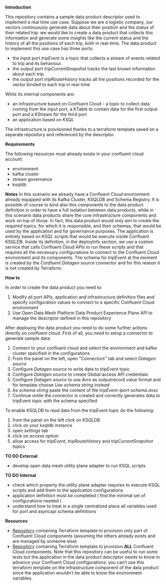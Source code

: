 **Introduction**

This repository contains a sample data product descriptor used to implement a real time use case.
Suppose we are a logistic company, our vectors continuously generate data about their position and the status of their related trip: we would like to create a data product that collects this information and generate some insights like the current status and the history of all the positions of each trip, both in real-time.
The data product to implement this use case has three ports:
* the input port *tripEvent* is a topic that collects a stream of events related to trip and its behaviour.
* the output port *tripCurrentSnapshot* tracks the last known information about each trip.
* the output port *tripRouteHistory* tracks all the positions recorded for the vector binded to each trip in real-time

While its internal components are: 
* an infrastructure based on Confluent Cloud - a topic to collect data coming from the input port, a KTable to contain data for the first output port and a KStream for the third port
* an application based on KSQL

The infrastructure is provisioned thanks to a terraform template saved on a separate repository and referenced by the descriptor.

**Requirements**

The following resources must already exists in your confluent cloud account:
* environment
* kafka cluster
* stream governance
* ksqldb

**Notes**
In this scenario we already have a Confluent Cloud environment already equipped with its Kafka Cluster, KSQLDB and Schema Registry. It is possible of course to bind also this components to the data product definition in order to have a full isolation between data products, while in this scenario data products share the core infrastructure components and work on top of those. In fact, this data product would only aim to create the required topics, for which it is responsible, and their schemas, that would be used by the application and for governance purposes.
The application is entirely based on KSQL scripts that would be execute inside Confluent KSQLDB. Inside its definition, in the deployInfo section, we use a custom service that calls Confluent Cloud APIs to run these scripts and that requires all the necessary configurations to connect to the Confluent Cloud environment and its components.
The schema for *tripEvent* at the moment is created by the *Confluent Datagen* source connector and for this reason it is not created by Terraform.

**How to**

In order to create the data product you need to:

1. Modify all port APIs, application and infrastructure definition files and specify configuration values to connect to a specific Confluent Cloud environment
2. Use Open Data Mesh Platform Data Product Experience Plane API to manage the descriptor defined in this repository

After deploying the data product you need to do some further actions directly on confluent cloud. First of all, you need to setup a connector to generate sample data:

1. Connect to your confluent cloud and select the environment and kafka cluster specified in the configurations
2. From the panel on the left, open "Connectors" tab and select *Datagen source*
3. Configure *Datagen source* to write data to *tripEvent* topic
4. Configure *Datagen source* to create Global access API credentials
5. Configure *Datagen source* to use *Avro* as outputrecord value format and for template choose *Use schema string instead*
6. As *schema string* paste the content of file *tripEvent-iport-schema.avsc*
7. Continue untile the connector is created and correctly generates data to tripEvent topic with the schema specified

To enable KSQLDB to read data from the tripEvent topic do the following:

1. from the panel on the left click on *KSQLDB*
2. click on your ksqldb instance
3. open *settings* tab
4. click on *access* option
5. allow access for *tripEvent*, *tripRouteHistory* and *tripCurrentSnapshot* topics


**TO DO External**

* develop open data mesh utility plane adapter to run KSQL scripts

**TO DO Internal**

* check which property the utility plane adapter requires to execute KSQL scripts and add them to the application configurations
* application definition must be completed  ( find the minimal set of configurations needed )
* understand how to treat in a single centralized place all variables used for port and asyncapi schema definitions

**Resources**

* [Repository](https://github.com/Quantyca/odm-demo-trips-terraform ) containing Terraform template to provision only part of Confluent Cloud components (assuming the others already exists and are managed by someone else)
* [Repository](https://github.com/Quantyca/odm-demo-trips-terraform-full) containing Terraform template to provision **ALL** Confluent Cloud components. Note that this repository can be useful to run some tests but the application in the data product descriptor needs to know in advance your Confluent Cloud configurations: you can’t use this terraform template on the infrastructure component of the data product since the application wouldn’t be able to know the environment variables.